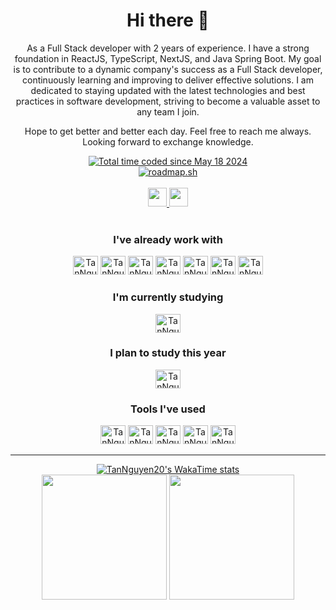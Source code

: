 <h1 align="center"> Hi there 👋 </h1>

<p align="center">
  As a Full Stack developer with 2 years of experience. I have a strong foundation in ReactJS,
  TypeScript, NextJS, and Java Spring Boot. My goal is to contribute to a dynamic company's
  success as a Full Stack developer, continuously learning and improving to deliver effective
  solutions. I am dedicated to staying updated with the latest technologies and best practices
  in software development, striving to become a valuable asset to any team I join.
</p>

<p align="center">
  Hope to get better and better each day. Feel free to reach me always. Looking forward to
  exchange knowledge.
</p>

<div align="center">
  <a href="https://wakatime.com/@e5cbf104-df68-4900-a2f8-0a5c942bd4c9"><img src="https://wakatime.com/badge/user/e5cbf104-df68-4900-a2f8-0a5c942bd4c9.svg" alt="Total time coded since May 18 2024" /></a>
</div>

<div align="center">
  <a href="https://roadmap.sh">
    <img src="https://roadmap.sh/card/tall/6540ab3fc5b7df990dfadb54?variant=light&roadmaps=react%2Cjava%2Ckubernetes%2Cnodejs" alt="roadmap.sh" />
  </a>
</div>

<div align="center" style="display: inline_block">
  <br>
  <div align="center">
    <a href="https://www.linkedin.com/in/tannguyen20/" target="_blank">
      <img height="30" src="https://img.shields.io/badge/LinkedIn-%23333?style=for-the-badge&logo=linkedin&logoColor=white" target="_blank">
    </a>
    <a href="mailto:nguyennhattan.work@gmail.com">
      <img height="30" src="https://img.shields.io/badge/-Gmail-%23333?style=for-the-badge&logo=gmail&logoColor=white" target="_blank">
    </a>
  </div>
</div>

<div align="center">
  <div style="display: inline_block">
    <br>
    <h3>I've already work with</h3>
    <img alt="TanNguyen20-Typescript" height="30" width="40" src="https://cdn.jsdelivr.net/gh/devicons/devicon@latest/icons/typescript/typescript-original.svg" />
    <img alt="TanNguyen20-Java" height="30" width="40" src="https://cdn.jsdelivr.net/gh/devicons/devicon@latest/icons/java/java-original.svg" />
    <img alt="TanNguyen20-NodeJS" height="30" width="40" src="https://cdn.jsdelivr.net/gh/devicons/devicon@latest/icons/nodejs/nodejs-original-wordmark.svg" />
    <img alt="TanNguyen20-Docker" height="30" width="40" src="https://cdn.jsdelivr.net/gh/devicons/devicon@latest/icons/docker/docker-original.svg" />
    <img alt="TanNguyen20-HTML" height="30" width="40" src="https://cdn.jsdelivr.net/gh/devicons/devicon/icons/html5/html5-original.svg" />
    <img alt="TanNguyen20-CSS" height="30" width="40" src="https://cdn.jsdelivr.net/gh/devicons/devicon/icons/css3/css3-original.svg" />
    <img alt="TanNguyen20-JS" height="30" width="40" src="https://cdn.jsdelivr.net/gh/devicons/devicon/icons/javascript/javascript-original.svg" />
  </div>

  <h3>I'm currently studying</h3>
  <img alt="TanNguyen20-Python" height="30" width="40" src="https://cdn.jsdelivr.net/gh/devicons/devicon@latest/icons/python/python-original.svg" />

  <h3>I plan to study this year</h3>
  <img alt="TanNguyen20-Kotlin" height="30" width="40" src="https://cdn.jsdelivr.net/gh/devicons/devicon@latest/icons/kotlin/kotlin-original.svg" />

  <h3>Tools I've used</h3>
  <img alt="TanNguyen20-Azure-Devops" height="30" width="40" src="https://cdn.jsdelivr.net/gh/devicons/devicon/icons/azuredevops/azuredevops-original.svg" />
  <img alt="TanNguyen20-GitHub" height="30" width="40" src="https://cdn.jsdelivr.net/gh/devicons/devicon/icons/github/github-original-wordmark.svg" />
  <img alt="TanNguyen20-Git" height="30" width="40" src="https://cdn.jsdelivr.net/gh/devicons/devicon/icons/git/git-original.svg" />
  <img alt="TanNguyen20-Azure" height="30" width="40" src="https://cdn.jsdelivr.net/gh/devicons/devicon/icons/azure/azure-original.svg" />
  <img alt="TanNguyen20-Jira" height="30" width="40" src="https://cdn.jsdelivr.net/gh/devicons/devicon/icons/jira/jira-original.svg" />
</div>

<hr>

<div align="center" style="display: inline_block">
  <a href="https://github.com/anuraghazra/github-readme-stats">
    <img src="https://github-readme-stats.vercel.app/api/wakatime?username=TanNguyen20" alt="TanNguyen20's WakaTime stats" />
  </a>
</div>

<div align="center" style="display: inline_block">
  <img height="200em" src="https://github-readme-stats.vercel.app/api?username=TanNguyen20&show_icons=true&theme=radical">
  <img height="200em" src="https://github-readme-stats.vercel.app/api/top-langs/?username=TanNguyen20&layout=donut&theme=radical">
</div>
